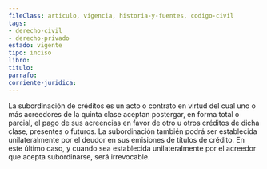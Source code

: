 ```yaml
---
fileClass: articulo, vigencia, historia-y-fuentes, codigo-civil
tags:
- derecho-civil
- derecho-privado
estado: vigente
tipo: inciso
libro:
titulo:
parrafo:
corriente-juridica:
---
```

La subordinación de créditos es un acto o contrato en virtud del cual uno o más acreedores de la quinta clase aceptan postergar, en forma total o parcial, el pago de sus acreencias en favor de otro u otros créditos de dicha clase, presentes o futuros. La subordinación también podrá ser establecida unilateralmente por el deudor en sus emisiones de títulos de crédito. En este último caso, y cuando sea establecida unilateralmente por el acreedor que acepta subordinarse, será irrevocable.